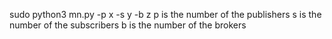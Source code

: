 sudo python3 mn.py -p x -s y -b z
p is the number of the publishers
s is the number of the subscribers
b is the number of the brokers
